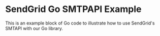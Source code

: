 # SendGrid Go SMTPAPI Example

This is an example block of Go code to illustrate how to use SendGrid's SMTAPI with our Go library.
